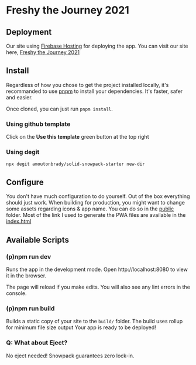 # Freshy the Journey 2021

## Deployment 

Our site using [Firebase Hosting](https://firebase.google.com) for deploying the app. You can visit our site here, [Freshy the Journey 2021](https://freshy-the-journey.firebaseapp.com)

## Install

Regardless of how you chose to get the project installed locally, it's recommanded to use [pnpm](https://pnpm.js.org/) to install your dependencies. It's faster, safer and easier.

Once cloned, you can just run `pnpm install`.

### Using github template

Click on the **Use this template** green button at the top right

### Using degit

`npx degit amoutonbrady/solid-snowpack-starter new-dir`

## Configure

You don't have much configuration to do yourself. Out of the box everything should just work.
When building for production, you might want to change some assets regarding icons & app name. You can do so in the [public](./public) folder.
Most of the link I used to generate the PWA files are available in the [index.html](./public/index.html)

## Available Scripts

### (p)npm run dev

Runs the app in the development mode.
Open http://localhost:8080 to view it in the browser.

The page will reload if you make edits.
You will also see any lint errors in the console.

### (p)npm run build

Builds a static copy of your site to the `build/` folder.
The build uses rollup for minimum file size output
Your app is ready to be deployed!

### Q: What about Eject?

No eject needed! Snowpack guarantees zero lock-in.
